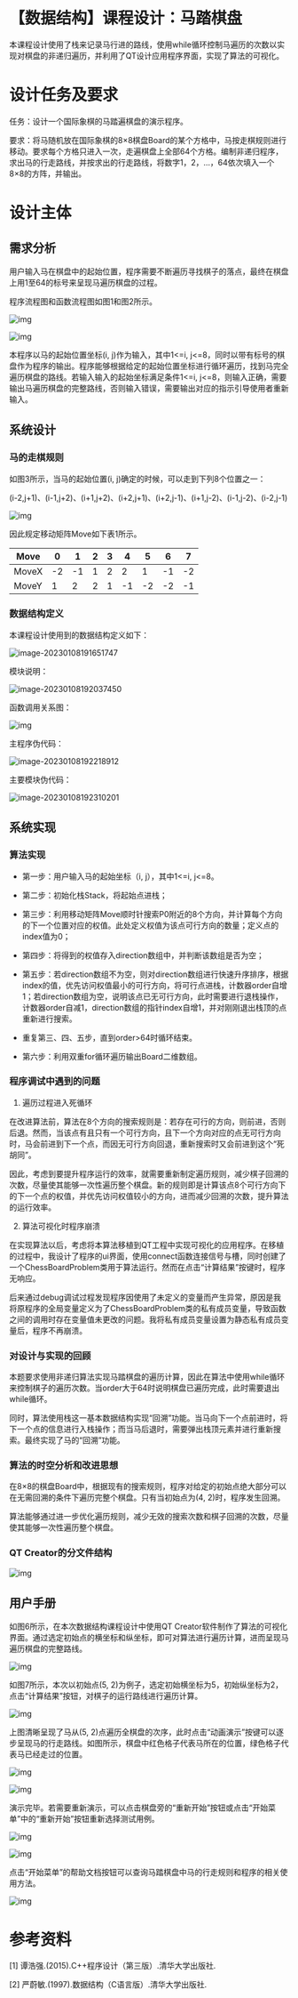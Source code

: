 # 【数据结构】课程设计：马踏棋盘

本课程设计使用了栈来记录马行进的路线，使用while循环控制马遍历的次数以实现对棋盘的非递归遍历，并利用了QT设计应用程序界面，实现了算法的可视化。

# 设计任务及要求

任务：设计一个国际象棋的马踏遍棋盘的演示程序。

要求：将马随机放在国际象棋的8×8棋盘Board的某个方格中，马按走棋规则进行移动。要求每个方格只进入一次，走遍棋盘上全部64个方格。编制非递归程序，求出马的行走路线，并按求出的行走路线，将数字1，2，…，64依次填入一个8×8的方阵，并输出。

# 设计主体

## 需求分析

用户输入马在棋盘中的起始位置，程序需要不断遍历寻找棋子的落点，最终在棋盘上用1至64的标号来呈现马遍历棋盘的过程。

程序流程图和函数流程图如图1和图2所示。

![img](./images/wps1.jpg)

![img](./images/wps2.jpg)

本程序以马的起始位置坐标(i, j)作为输入，其中1<=i, j<=8，同时以带有标号的棋盘作为程序的输出。程序能够根据给定的起始位置坐标进行循环遍历，找到马完全遍历棋盘的路线。若输入输入的起始坐标满足条件1<=i, j<=8，则输入正确，需要输出马遍历棋盘的完整路线，否则输入错误，需要输出对应的指示引导使用者重新输入。



## 系统设计

### 马的走棋规则

如图3所示，当马的起始位置(i, j)确定的时候，可以走到下列8个位置之一：

(i-2,j+1)、(i-1,j+2)、(i+1,j+2)、(i+2,j+1)、(i+2,j-1)、(i+1,j-2)、(i-1,j-2)、(i-2,j-1)

![img](./images/wps3.jpg)

因此规定移动矩阵Move如下表1所示。

| Move  | 0    | 1    | 2    | 3    | 4    | 5    | 6    | 7    |
| ----- | ---- | ---- | ---- | ---- | ---- | ---- | ---- | ---- |
| MoveX | -2   | -1   | 1    | 2    | 2    | 1    | -1   | -2   |
| MoveY | 1    | 2    | 2    | 1    | -1   | -2   | -2   | -1   |

### 数据结构定义

本课程设计使用到的数据结构定义如下：

![image-20230108191651747](./images/a.png)

模块说明：

![image-20230108192037450](./images/b.png)

函数调用关系图：

![img](./images/wps4.jpg)

主程序伪代码：

![image-20230108192218912](./images/c.png)

主要模块伪代码：

![image-20230108192310201](./images/d.png)



## 系统实现

### 算法实现

* 第一步：用户输入马的起始坐标（i, j），其中1<=i, j<=8。

* 第二步：初始化栈Stack，将起始点进栈；

* 第三步：利用移动矩阵Move顺时针搜索P0附近的8个方向，并计算每个方向的下一个位置对应的权值。此处定义权值为该点可行方向的数量；定义点的index值为0；

* 第四步：将得到的权值存入direction数组中，并判断该数组是否为空；

* 第五步：若direction数组不为空，则对direction数组进行快速升序排序，根据index的值，优先访问权值最小的可行方向，将可行点进栈，计数器order自增1；若direction数组为空，说明该点已无可行方向，此时需要进行退栈操作，计数器order自减1，direction数组的指针index自增1，并对刚刚退出栈顶的点重新进行搜索。

* 重复第三、四、五步，直到order>64时循环结束。

* 第六步：利用双重for循环遍历输出Board二维数组。



### 程序调试中遇到的问题

1.  遍历过程进入死循环

在改进算法前，算法在8个方向的搜索规则是：若存在可行的方向，则前进，否则后退。然而，当该点有且只有一个可行方向，且下一个方向对应的点无可行方向时，马会前进到下一个点，而因无可行方向回退，重新搜索时又会前进到这个“死胡同”。

因此，考虑到要提升程序运行的效率，就需要重新制定遍历规则，减少棋子回溯的次数，尽量使其能够一次性遍历整个棋盘。新的规则即是计算该点8个可行方向下的下一个点的权值，并优先访问权值较小的方向，进而减少回溯的次数，提升算法的运行效率。

2. 算法可视化时程序崩溃

在实现算法以后，考虑将本算法移植到QT工程中实现可视化的应用程序。在移植的过程中，我设计了程序的ui界面，使用connect函数连接信号与槽，同时创建了一个ChessBoardProblem类用于算法运行。然而在点击“计算结果”按键时，程序无响应。

后来通过debug调试过程发现程序因使用了未定义的变量而产生异常，原因是我将原程序的全局变量定义为了ChessBoardProblem类的私有成员变量，导致函数之间的调用时存在变量值未更改的问题。我将私有成员变量设置为静态私有成员变量后，程序不再崩溃。

### 对设计与实现的回顾

本题要求使用非递归算法实现马踏棋盘的遍历计算，因此在算法中使用while循环来控制棋子的遍历次数。当order大于64时说明棋盘已遍历完成，此时需要退出while循环。

同时，算法使用栈这一基本数据结构实现“回溯”功能。当马向下一个点前进时，将下一个点的信息进行入栈操作；而当马后退时，需要弹出栈顶元素并进行重新搜索。最终实现了马的“回溯”功能。

### 算法的时空分析和改进思想

在8×8的棋盘Board中，根据现有的搜索规则，程序对给定的初始点绝大部分可以在无需回溯的条件下遍历完整个棋盘。只有当初始点为(4, 2)时，程序发生回溯。

算法能够通过进一步优化遍历规则，减少无效的搜索次数和棋子回溯的次数，尽量使其能够一次性遍历整个棋盘。

### QT Creator的分文件结构

![img](./images/wps5.jpg)

## 用户手册

如图6所示，在本次数据结构课程设计中使用QT Creator软件制作了算法的可视化界面。通过选定初始点的横坐标和纵坐标，即可对算法进行遍历计算，进而呈现马遍历棋盘的完整路线。

![img](./images/wps6.jpg)

如图7所示，本次以初始点(5, 2)为例子，选定初始横坐标为5，初始纵坐标为2，点击“计算结果”按钮，对棋子的运行路线进行遍历计算。

![img](./images/wps7.jpg)

上图清晰呈现了马从(5, 2)点遍历全棋盘的次序，此时点击“动画演示”按键可以逐步呈现马的行走路线。如图所示，棋盘中红色格子代表马所在的位置，绿色格子代表马已经走过的位置。

![img](./images/wps8.jpg)

![img](./images/wps9.jpg)

演示完毕。若需要重新演示，可以点击棋盘旁的“重新开始”按钮或点击“开始菜单”中的“重新开始”按钮重新选择测试用例。

![img](./images/wps10.jpg)

![img](./images/wps11.jpg)

点击“开始菜单”的帮助文档按钮可以查询马踏棋盘中马的行走规则和程序的相关使用方法。

![img](./images/wps12.jpg)

# **参考资料**

[1] 谭浩强.(2015).C++程序设计（第三版）.清华大学出版社.

[2] 严蔚敏.(1997).数据结构（C语言版）.清华大学出版社.
